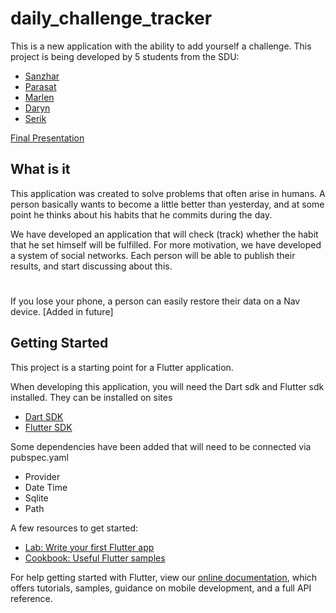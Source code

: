 # daily_challenge_tracker

This is a new application with the ability to add yourself a challenge.
This project is being developed by 5 students from the SDU:
- [Sanzhar](https://github.com/zsanzharko)
- [Parasat](https://github.com/parasat00)
- [Marlen](https://github.com/mkaisarovich)
- [Daryn](https://github.com/Daryn0001)
- [Serik](https://github.com/SSurikkiller)

[Final Presentation](https://1drv.ms/p/s!AkKXPCCE3tS3gYp8RN5gLu-AGA1tFA?e=UVpbMp)

## What is it
This application was created to solve problems that often arise in humans.
A person basically wants to become a little better than yesterday,
and at some point he thinks about his habits that he commits during the day.

We have developed an application that will check (track) whether the habit that
he set himself will be fulfilled. For more motivation, we have developed a system of social networks. 
Each person will be able to publish their results, and start discussing about this.

# 
If you lose your phone, a person can easily restore their data on a Nav device.
[Added in future]


## Getting Started

This project is a starting point for a Flutter application.

When developing this application, you will need the Dart sdk and Flutter sdk installed.
They can be installed on sites 
- [Dart SDK](https://dart.dev/get-dart)
- [Flutter SDK](https://flutter.dev/docs/get-started/install)

Some dependencies have been added that will need to be connected via pubspec.yaml
- Provider
- Date Time
- Sqlite
- Path

A few resources to get started:
- [Lab: Write your first Flutter app](https://flutter.dev/docs/get-started/codelab)
- [Cookbook: Useful Flutter samples](https://flutter.dev/docs/cookbook)

For help getting started with Flutter, view our
[online documentation](https://flutter.dev/docs), which offers tutorials,
samples, guidance on mobile development, and a full API reference.
